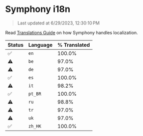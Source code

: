 # Symphony i18n

> Last updated at 6/29/2023, 12:30:10 PM

Read [Translations Guide](https://github.com/zyrouge/symphony/wiki/Translations-Guide) on how Symphony handles localization.

| Status | Language | % Translated |
| --- | --- | --- |
| ✅ | `en` | 100.0% |
| ⚠️ | `be` | 97.0% |
| ⚠️ | `de` | 97.0% |
| ✅ | `es` | 100.0% |
| ⚠️ | `it` | 98.2% |
| ✅ | `pt_BR` | 100.0% |
| ⚠️ | `ru` | 98.8% |
| ⚠️ | `tr` | 97.0% |
| ⚠️ | `uk` | 97.0% |
| ✅ | `zh_HK` | 100.0% |